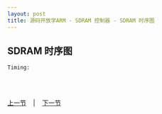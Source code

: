 ```yaml
---
layout: post
title: 源码开放学ARM - SDRAM 控制器 - SDRAM 时序图
---
```


## SDRAM 时序图
	Timing:
		

<br> <br> 
<div> <a href="chp6-2.html">上一节</a> &nbsp;&nbsp; | &nbsp;&nbsp; <a href="chp6-4.html">下一节</a> </div> <br> <br>